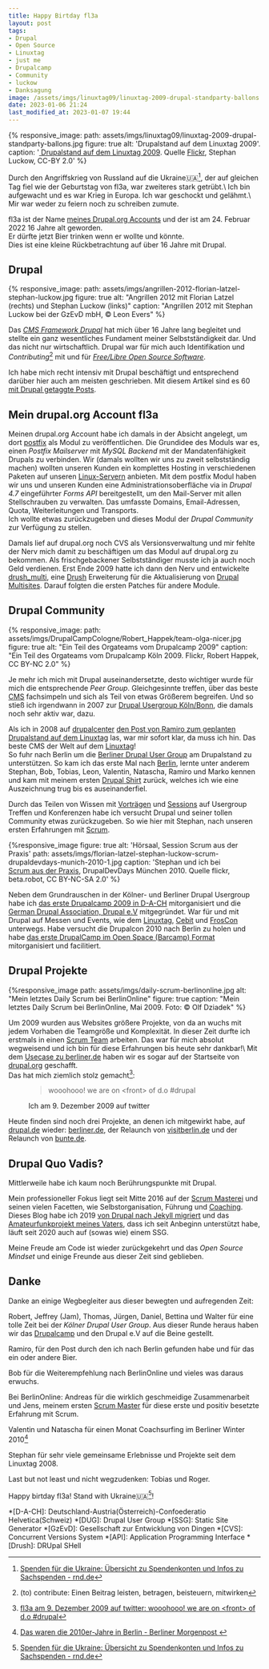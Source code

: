 ```yaml
---
title: Happy Birtday fl3a
layout: post
tags:
- Drupal
- Open Source
- Linuxtag
- just me
- Drupalcamp
- Community
- luckow
- Danksagung
image: /assets/imgs/linuxtag09/linuxtag-2009-drupal-standparty-ballons.jpg
date: 2023-01-06 21:24
last_modified_at: 2023-01-07 19:44
---
```

{% responsive_image: path: assets/imgs/linuxtag09/linuxtag-2009-drupal-standparty-ballons.jpg figure: true
alt: 'Drupalstand auf dem Linuxtag 2009'.
caption: '<a href="/2009/07/04/drupallinuxtag09-open-source-drupal-linux-und-ballons.html">
Drupalstand auf dem Linuxtag 2009</a>. 
Quelle <a href="https://www.flickr.com/photos/stephan_luckow/3672844455/in/album-72157620601709753/">Flickr</a>, 
Stephan Luckow, CC-BY 2.0' %}

Durch den Angriffskrieg von Russland auf die Ukraine🇺🇦[^spende],
der auf gleichen Tag fiel 
wie der Geburtstag von fl3a, war zweiteres stark getrübt.\\
Ich bin aufgewacht und es war Krieg in Europa. 
Ich war geschockt und gelähmt.\\
Mir war weder zu feiern noch zu schreiben zumute.

fl3a ist der Name [meines Drupal.org Accounts](https://www.drupal.org/user/51103) 
und der ist am 24. Februar 2022 16 Jahre alt geworden.    
Er dürfte jetzt Bier trinken wenn er wollte und könnte.    
Dies ist eine kleine Rückbetrachtung auf über 16 Jahre mit Drupal.
<!--break-->
## Drupal

{% responsive_image: 
path: assets/imgs/angrillen-2012-florian-latzel-stephan-luckow.jpg figure: true
alt: "Angrillen 2012 mit Florian Latzel (rechts) und Stephan Luckow (links)"
caption: "Angrillen 2012 mit Stephan Luckow bei der GzEvD mbH, &copy; Leon Evers" %}

Das [*CMS Framework Drupal*](https://drupal.org) 
hat mich über 16 Jahre lang begleitet 
und stellte ein ganz wesentliches Fundament meiner Selbstständigkeit dar.
Und das nicht nur wirtschaftlich.
Drupal war für mich auch Identifikation 
und _Contributing_[^contrib] mit 
und für [*Free/Libre Open Source Software*](/tags/opensource).

Ich habe mich recht intensiv mit Drupal beschäftigt 
und entsprechend darüber hier auch am meisten geschrieben.
Mit diesem Artikel sind es 60 [mit Drupal getaggte Posts](/tags/drupal/index.html).

## Mein drupal.org Account fl3a

Meinen drupal.org Account habe ich damals in der Absicht angelegt, 
um dort [postfix](https://www.drupal.org/sandbox/fl3a/1954518) 
als Modul zu veröffentlichen. 
Die Grundidee des Moduls war es, 
einen *Postfix Mailserver* mit *MySQL Backend* 
mit der Mandatenfähigkeit Drupals zu verbinden.
Wir (damals wollten wir uns zu zweit selbstständig machen) 
wollten unseren Kunden ein komplettes Hosting in verschiedenen Paketen 
auf unseren [Linux-Servern](/tags/linux/) anbieten.
Mit dem postfix Modul haben wir uns und unseren Kunden eine Administrationsoberfläche 
via in *Drupal 4.7* eingeführter *Forms API* bereitgestellt,
um den Mail-Server mit allen Stellschrauben zu verwalten.
Das umfasste Domains, Email-Adressen, Quota, Weiterleitungen und Transports.   
Ich wollte etwas zurückzugeben 
und dieses Modul der *Drupal Community* zur Verfügung zu stellen.

Damals lief auf drupal.org noch CVS als Versionsverwaltung
und mir fehlte der Nerv mich damit zu beschäftigen 
um das Modul auf drupal.org zu bekommen.
Als frischgebackener Selbstständiger musste ich ja auch noch Geld verdienen.
Erst Ende 2009 hatte ich dann den Nerv und entwickelte [drush_multi](
https://www.drupal.org/project/drush_multi), 
eine [Drush](/tags/drush/) Erweiterung für die Aktualisierung von [Drupal Multisites](
/drupal-6-multisiteumgebung-mit-postgresql-unter-debian-4.html#die-drupal-multisite-umgebung).
Darauf folgten die ersten Patches für andere Module.

## Drupal Community

{% responsive_image:  path: assets/imgs/DrupalCampCologne/Robert_Happek/team-olga-nicer.jpg
figure: true alt: "Ein Teil des Orgateams vom Drupalcamp 2009" 
caption: "Ein Teil des Orgateams vom Drupalcamp Köln 2009. Flickr, Robert Happek, CC BY-NC 2.0" %}

Je mehr ich mich mit Drupal auseinandersetzte, 
desto wichtiger wurde für mich die entsprechende *Peer Group*.
Gleichgesinnte treffen, über das beste [CMS](/tags/cms/) fachsimpeln 
und sich als Teil von etwas Größerem begreifen.
Und so stieß ich irgendwann in 2007 zur [Drupal Usergroup Köln/Bonn](
/tags/drupal-user-group-koln-bonn/), 
die damals noch sehr aktiv war, dazu. 

Als ich in 2008 auf [drupalcenter](https://drupalcenter.de) 
[den Post von Ramiro zum geplanten Drupalstand auf dem Linuxtag](
https://www.drupalcenter.de/node/8277) las, war mir sofort klar, da muss ich hin.
Das beste CMS der Welt auf dem [Linuxtag](/tags/linuxtag/)!   
So fuhr nach Berlin um die [Berliner Drupal User Group](
/tags/drupal-user-group-berlin/index.html) am Drupalstand zu unterstützen.
So kam ich das erste Mal nach [Berlin](/tags/berlin), 
lernte unter anderem Stephan, Bob, Tobias, Leon, 
Valentin, Natascha, Ramiro und Marko kennen
und kam mit meinem ersten [Drupal Shirt](
/2009/06/12/be-drupal-again-drupal-auf-dem-linuxtag-2009.html) 
zurück, welches ich wie eine Auszeichnung trug bis es auseinanderfiel.

Durch das Teilen von Wissen mit [Vorträgen](/talks.html) 
und [Sessions](/tags/session/)
auf Usergroup Treffen und Konferenzen
habe ich versucht Drupal und seiner tollen Community etwas zurückzugeben. 
So wie hier mit Stephan, nach unseren ersten Erfahrungen mit [Scrum](/tags/scrum/).

{%responsive_image figure: true alt: 'Hörsaal, Session Scrum aus der Praxis' 
path: assets/imgs/florian-latzel-stephan-luckow-scrum-drupaldevdays-munich-2010-1.jpg
caption: 'Stephan und ich bei  
<a href="/2010/05/12/scrum-aus-der-praxis-drupaldevdays-2010.html">Scrum aus der Praxis</a>, 
DrupalDevDays München 2010. Quelle flickr, beta.robot, CC BY-NC-SA 2.0' %}

Neben dem Grundrauschen in der Kölner- und Berliner Drupal Usergroup
habe ich [das erste Drupalcamp 2009 in D-A-CH](
/blogs/floh/2009/01/23/drupal-drupal-drupalcampde-koeln-so-wars.html) 
mitorganisiert 
und die [German Drupal Association, Drupal e.V](https://verein.drupal.de) 
mitgegründet.
War für und mit Drupal auf Messen und Events, 
wie dem [Linuxtag](/tags/linuxtag/index.html), 
[Cebit](/tags/cebit/) und [FrosCon](/tags/froscon/) unterwegs.
Habe versucht die Drupalcon 2010 nach Berlin zu holen
und habe [das erste DrupalCamp im Open Space (Barcamp) Format](
/2018/03/27/ein-experiment-drupalcamp-ruhr-goes-barcamp.html) 
mitorganisiert und facilitiert.

## Drupal Projekte

{%responsive_image path: assets/imgs/daily-scrum-berlinonline.jpg
alt: "Mein letztes Daily Scrum bei BerlinOnline" figure: true
caption: "Mein letztes Daily Scrum bei BerlinOnline, Mai 2009. Foto: &copy; Olf Dziadek" %}

Um 2009 wurden aus Websites größere Projekte, 
von da an wuchs mit jedem Vorhaben die Teamgröße und Komplexität.
In dieser Zeit durfte ich erstmals in einen [Scrum Team](/tags/team/) arbeiten.
Das war für mich absolut wegweisend 
und ich bin für diese Erfahrungen bis heute sehr dankbar!\\
Mit dem [Usecase zu berliner.de](
https://www.drupal.org/forum/general/show-off-your-drupal-site/2009-12-09/berlinerde-%E2%80%93-a-portal-focused-on-berlin-developed)
haben wir es sogar auf der Startseite von [drupal.org](https://drupal.org) geschafft.  
Das hat mich ziemlich stolz gemacht[^front]:
<figure>
  <blockquote>wooohooo! we are on &lt;front&gt; of d.o #drupal</blockquote>
  <figcaption>Ich am 9. Dezember 2009 auf twitter</figcaption>
</figure>

Heute finden sind noch drei Projekte, an denen ich mitgewirkt habe,
auf [drupal.de](https://drupal.de) wieder:
[berliner.de](https://berliner.de), 
der Relaunch von [visitberlin.de](https://visitberlin.de)
und der Relaunch von [bunte.de](http://bunte.de).

## Drupal Quo Vadis?

Mittlerweile habe ich kaum noch Berührungspunkte mit Drupal.

Mein professioneller Fokus liegt seit Mitte 2016 auf der [Scrum Masterei](
/tags/scrum/) und seinen vielen Facetten,
wie Selbstorganisation, Führung und [Coaching](/tags/coaching/).
Dieses Blog habe ich 2019 [von Drupal nach Jekyll migriert](
/2019/11/09/von-drupal-nach-jekyll.html)
und das [Amateurfunkprojekt meines Vaters](
https://dl6gl.de),
dass ich seit Anbeginn unterstützt habe,
läuft seit 2020 auch auf (sowas wie) einem SSG.

Meine Freude am Code ist wieder zurückgekehrt
und das *Open Source Mindset* 
und einige Freunde aus dieser Zeit sind geblieben.  

## Danke

Danke an einige Wegbegleiter aus dieser bewegten und aufregenden Zeit:

Robert, Jeffrey (Jam), Thomas, Jürgen, Daniel, Bettina und Walter
für eine tolle Zeit bei der *Kölner Drupal User Group*.
Aus dieser Runde heraus haben wir das [Drupalcamp](thema/drupalcamp/) 
und den Drupal e.V auf die Beine gestellt.

Ramiro, für den Post durch den ich nach Berlin gefunden habe 
und für das ein oder andere Bier.

Bob für die Weiterempfehlung nach BerlinOnline und vieles was daraus erwuchs.

Bei BerlinOnline: Andreas für die wirklich geschmeidige Zusammenarbeit 
und Jens, meinem ersten [Scrum Master](/scrum-master/) 
für diese erste und positiv besetzte Erfahrung mit Scrum.

Valentin und Natascha für einen Monat Coachsurfing im Berliner Winter 2010[^2010] 

Stephan für sehr viele gemeinsame Erlebnisse und Projekte seit dem Linuxtag 2008.

Last but not least und nicht wegzudenken: Tobias und Roger.
    
Happy birtday fl3a! Stand with Ukraine🇺🇦[^spende]!

[^front]: [fl3a am 9. Dezember 2009 auf twitter: wooohooo! we are on \<front\> of d.o #drupal](https://twitter.com/fl3a/status/6501196646)
[^drupal]: [Drupal - Open Source CMS](https://www.drupal.org/)
[^fl3a]: [Mein Drupal Account "fl3a"](https://www.drupal.org/u/fl3a)
[^agile]: [Agile Community: Liste von Scrum- und New-Work-Meetups in Köln und NRW](/agile-meetups-events-koeln-nrw.html)
[^contrib]: (to) contribute: Einen Beitrag leisten, betragen, beisteuern, mitwirken
[^spende]: [Spenden für die Ukraine: Übersicht zu Spendenkonten und Infos zu Sachspenden - rnd.de](https://www.rnd.de/wissen/spenden-fuer-die-ukraine-uebersicht-zu-spendenkonten-und-infos-zu-sachspenden-OWGWM6JUUFFKBHTUZZQT2MSHEE.html)
[^2010]: [Das waren die 2010er-Jahre in Berlin - Berliner Morgenpost ](https://www.morgenpost.de/berlin/article228026559/Das-waren-die-2010er-Jahre-in-Berlin.html)

*[D-A-CH]: Deutschland-Austria(Österreich)-Confoederatio Helvetica(Schweiz)
*[DUG]: Drupal User Group
*[SSG]: Static Site Generator
*[GzEvD]: Gesellschaft zur Entwicklung von Dingen
*[CVS]: Concurrent Versions System 
*[API]: Application Programming Interface
*[Drush]: DRUpal SHell
